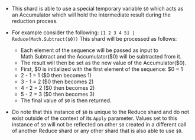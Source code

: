 - This shard is able to use a special temporary variable `$0` which acts as an Accumulator which will hold the intermediate result during the reduction process.

- For example consider the following: `[1 2 3 4 5] | Reduce(Math.Subtract($0))`
  This shard will be processed as follows:
  - Each element of the sequence will be passed as input to Math.Subtract and the Accumulator($0) will be subtracted from it.
  - The result will then be set as the new value of the Accumulator($0).
  - First, $0 is initialized with the first element of the sequence: $0 = 1
  - 2 - 1 = 1 ($0 then becomes 1)
  - 3 - 1 = 2 ($0 then becomes 2)
  - 4 - 2 = 2 ($0 then becomes 2)
  - 5 - 2 = 3 ($0 then becomes 3)
  - The final value of `$0` is then returned.

- Do note that this instance of `$0` is unique to the Reduce shard and do not exist outside of the context of its `Apply` parameter. Values set to this instance of `$0` will not be reflected on other `$0` created in a different call of another Reduce shard or any other shard that is also able to use `$0`.